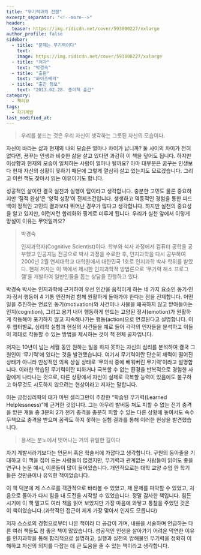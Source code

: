 ```yaml
---
title: "무기력과의 전쟁"
excerpt_separator: "<!--more-->"
header:
  teaser: https://img.ridicdn.net/cover/593000227/xxlarge
author_profile: false
sidebar:
  - title: "문제는 무기력이다"
    text:
    image: https://img.ridicdn.net/cover/593000227/xxlarge
  - title: "저자"
    text: "박경숙"
  - title: "출판"
    text: "와이즈베리"
  - title: "출간 정보"
    text: "2013.02.28. 종이책 출간"
category:
  - 책리뷰
tags:
  - 자기계발
last_modified_at:
---
```

> 우리를 붙드는 것은 우리 자신이 생각하는 그릇된 자신의 모습이다.

자신이 바라는 삶과 현재의 나의 모습은 얼마나 차이가 납니까? 둘 사이의 차이가 전혀 없다면, 꿈꾸는 인생과 비슷한 삶을 살고 있다면 과감히 이 책을 덮어도 됩니다. 하지만 이상향과 현재의 모습이 일치하는 사람이 얼마나 될까요? 아마 대부분은 꿈꾸는 인생보다 현재 자신의 상황이 못하기 때문에 그렇게 열심히 살고 있는지도 모르겠습니다. 그리고 이런 책도 찾아서 읽는 이유이기도 합니다.

성공적인 삶이란 결국 실천과 실행이 답이라고 생각합니다. 충분한 고민도 물론 중요하지만 ‘질적 완성’은 ‘양적 성장’이 전제조건입니다. 생생하고 역동적인 경험을 통한 피드백이 정적인 고민의 결과보다 뛰어난 경우가 많다고 생각합니다. 하지만 실천의 중요성을 알고 있지만, 이런저런 합리화와 핑계로 미루게 됩니다. 우리가 실천 앞에서 이렇게 망설이 이유는 무엇일까요?

> 박경숙  
> 
> 인지과학자(Cognitive Scientist)이다. 학부와 석사 과정에서 컴퓨터 공학을 공부했고 인공지능 전공으로 박사 과정을 수료한 후, 인지과학을 다시 공부하여 2000년 2월 연세대학교 대학원에서 대한민국 1호로 인지과학 박사 학위를 받았다. 현재 저자는 이 책에서 제시한 인지과학적 방법론으로 ‘무기력 해소 프로그램’을 개발하여 일반인들을 돕는 상담을 진행하고 있다.

박경숙 박사는 인지과학에 근거하여 우선 인간을 움직이게 하는 네 가지 요소인 동기·인지·정서·행동이 4 기통 엔진처럼 함께 원활하게 돌아가야 한다는 점을 전제합니다. 어떤 일을 추진하는 연료인 동기(motivation)와 사건이나 사물을 왜곡하지 않고 받아들이는 인지(cognition), 그리고 용기 내어 행동하게 만드는 고양된 정서(emotion)가 원활하게 작동해야 포기하지 않고 지속해나가는 행동(action)으로 연결된다고 설명합니다. 이후 챕터별로, 심리학 실험과 현실의 사건들을 예로 들어 각각의 인자들을 분석하고 이들이 제대로 작동할 수 있는 방법을 제시하는 것이 책 전체 골자입니다.

저자는 10년이 넘는 세월 동안 원하는 일을 하지 못하는 자신의 심리를 분석하여 결국 그 원인이 ‘무기력’에 있다는 것을 발견했습니다. 여기서 무기력이란 단순히 체력이 떨어진 상태가 아니라 만성적인 의욕 상실 상태로 ‘무의식 중에 배워버린 무기력’이라고 설명합니다. 이러한 학습된 무기력이란 피하거나 극복할 수 없는 환경을 반복적으로 경험한 사람에게 나타나는 것으로, 다른 상황에서 자신이 실제로 극복할 능력이 있음에도 불구하고 아무것도 시도하지 않으려는 현상이라고 저자는 말합니다.

이는 긍정심리학의 대가 마틴 셀리그만이 주창한 “학습된 무기력(Learned Helplessness)”에 근거한 것입니다. 그는 아무리 발버둥 쳐도 피할 수 없는 전기 충격을 받은 개들 중 3분의 2가 전기 충격을 충분히 피할 수 있는 다른 상황에 놓여서도 속수무책으로 충격을 받으며 꼼짝도 하지 못하는 실험 결과를 통해 이러한 현상을 발견했습니다.

> 용서는 분노에서 벗어나는 거의 유일한 길이다

자기 계발서라기보다는 인문서 혹은 학술서에 가깝다고 생각합니다. 구원의 동아줄을 기대하고 이 책을 집어 드는 사람들이 많겠지만, 무기력과 관계없는 사람들이 읽어도 좋을 연구나 논문 예시, 이론들이 많이 들어있습니다. 개인적으로는 대학 교양 수업 한 학기 들은 것만큼이나 유익한 책이었습니다.

이 책 덕분에 제 스스로를 객관적으로 바라볼 수 있었고, 제 문제를 파악할 수 있었고, 처음으로 돌아가 다시 힘을 내 도전을 시작할 수 있었습니다. 정말 감사한 책입니다. 힘든 시기에 이 책 말고도 여러 책을 읽어 보았지만 가장 마음에 와닿고 통찰을 주었던 것은 이 책이었습니다.(과학적인 접근이 제게 가장 맞아서 인지도 모릅니다)

저자 스스로의 경험으로부터 나온 책이라 더 공감이 가며, 내용을 서술하며 언급하는 다른 여러 책들도 참 좋은 책이 많았습니다. 성공적인 인생을 살아가기 어려운 막연한 이유를 인지과학을 통해 합리적으로 설명하고, 실행과 실천의 방해물인 무기력을 정확히 이해하고 자신의 의지를 다잡는 데 큰 도움을 줄 수 있는 책이라고 생각합니다.